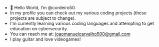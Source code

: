 - 👋 Hello World, I’m @cordeiro50.
- In my profile you can check out my various coding projects (these projects are subject to change).
- I'm currently learning various coding languages and attempting to get education on cybersecurity.
- You can reach me at: joaomanuelcarvalho500@gmail.com
- I play guitar and love videogames!
